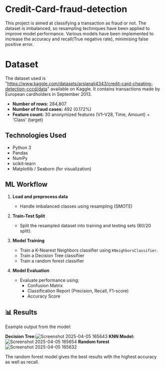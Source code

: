 # Credit-Card-fraud-detection
This project is aimed at classifying a transaction as fraud or not. The dataset is imbalanced, so resampling techniques have been applied to improve model performance. Various models have been implemented to increase the accuracy and recall(True negative rate), minimising false positive error.


# Dataset
The dataset used is "https://www.kaggle.com/datasets/arslanali4343/credit-card-cheating-detection-cccd/data" available on Kaggle. It contains transactions made by European cardholders in September 2013.

- **Number of rows:** 284,807
- **Number of fraud cases:** 492 (0.172%)
- **Feature count:** 30 anonymized features (V1–V28, Time, Amount) + 'Class' (target)


## Technologies Used

- Python 3
- Pandas
- NumPy
- scikit-learn
- Matplotlib / Seaborn (for visualization)

## ML Workflow

1. **Load and preprocess data**
   - Handle imbalanced classes using resampling (SMOTE)

2. **Train-Test Split**
   - Split the resampled dataset into training and testing sets (80/20 split).

3. **Model Training**
   - Train a K-Nearest Neighbors classifier using `KNeighborsClassifier`.
   - Train a Decision Tree classifiier
   - Train a random forest classifier

4. **Model Evaluation**
   - Evaluate performance using:
     - Confusion Matrix
     - Classification Report (Precision, Recall, F1-score)
     - Accuracy Score

## 📊 Results

Example output from the model:

**Decision Tree:**![Screenshot 2025-04-05 165643](https://github.com/user-attachments/assets/9a4455ab-c41c-4eca-af1e-511c8b2363d8)
**KNN Model:**![Screenshot 2025-04-05 165654](https://github.com/user-attachments/assets/50b981e0-af21-4ff7-9db6-964d84299f17)
**Random forest**![Screenshot 2025-04-05 165632](https://github.com/user-attachments/assets/65431d7b-cbec-4b3c-9dad-d29d0555c817)

The random forest model gives the best results with the highest accuracy as well as recall.

